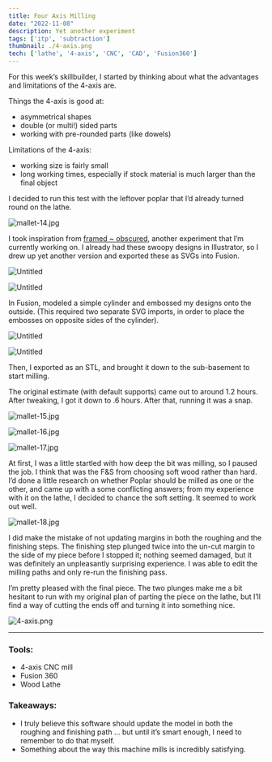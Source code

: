 ```yaml
---
title: Four Axis Milling
date: "2022-11-08"
description: Yet another experiment
tags: ['itp', 'subtraction']
thumbnail: ./4-axis.png
tech: ['lathe', '4-axis', 'CNC', 'CAD', 'Fusion360']
---
```

For this week’s skillbuilder, I started by thinking about what the advantages and limitations of the 4-axis are.

Things the 4-axis is good at:

- asymmetrical shapes
- double (or multi!) sided parts
- working with pre-rounded parts (like dowels)

Limitations of the 4-axis:

- working size is fairly small
- long working times, especially if stock material is much larger than the final object

I decided to run this test with the leftover poplar that I’d already turned round on the lathe.

![mallet-14.jpg](./mallet-14.jpg)

I took inspiration from [framed ~ obscured](https://www.leiac.me/2022/2022-10-14_framed-obscured/), another experiment that I’m currently working on. I already had these swoopy designs in Illustrator, so I drew up yet another version and exported these as SVGs into Fusion.

![Untitled](./Untitled.png)

![Untitled](./Untitled-1.png)

In Fusion, modeled a simple cylinder and embossed my designs onto the outside. (This required two separate SVG imports, in order to place the embosses on opposite sides of the cylinder).

![Untitled](./Untitled-2.png)

![Untitled](./Untitled-3.png)

Then, I exported as an STL, and brought it down to the sub-basement to start milling.

The original estimate (with default supports) came out to around 1.2 hours. After tweaking, I got it down to .6 hours. After that, running it was a snap.

![mallet-15.jpg](./mallet-15.jpg)

![mallet-16.jpg](./mallet-16.jpg)

![mallet-17.jpg](./mallet-17.jpg)

At first, I was a little startled with how deep the bit was milling, so I paused the job. I think that was the F&S from choosing soft wood rather than hard. I’d done a little research on  whether Poplar should be milled as one or the other, and came up with a some conflicting answers; from my experience with it on the lathe, I decided to chance the soft setting. It seemed to work out well.

![mallet-18.jpg](./mallet-18.jpg)

I did make the mistake of not updating margins in both the roughing and the finishing steps. The finishing step plunged twice into the un-cut margin to the side of my piece before I stopped it; nothing seemed damaged, but it was definitely an unpleasantly surprising experience. I was able to edit the milling paths and only re-run the finishing pass.

I’m pretty pleased with the final piece. The two plunges make me a bit hesitant to run with my original plan of parting the piece on the lathe, but I’ll find a way of cutting the ends off and turning it into something nice.

![4-axis.png](./4-axis.png)

---

### Tools:

- 4-axis CNC mill
- Fusion 360
- Wood Lathe

### Takeaways:

- I truly believe this software should update the model in both the roughing and finishing path … but until it’s smart enough, I need to remember to do that myself.
- Something about the way this machine mills is incredibly satisfying.
